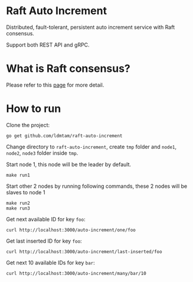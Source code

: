 # Raft Auto Increment
Distributed, fault-tolerant, persistent auto increment service with Raft consensus. <br/>

Support both REST API and gRPC.

# What is Raft consensus?
Please refer to this [page](https://raft.github.io/) for more detail.

# How to run
Clone the project:
```
go get github.com/ldmtam/raft-auto-increment
```

Change directory to `raft-auto-increment`, create `tmp` folder and `node1`, `node2`, `node3` folder inside `tmp`.

Start node 1, this node will be the leader by default.
```
make run1
```

Start other 2 nodes by running following commands, these 2 nodes will be slaves to node 1
```
make run2
make run3
```

Get next available ID for key `foo`:
```
curl http://localhost:3000/auto-increment/one/foo
```

Get last inserted ID for key `foo`:
```
curl http://localhost:3000/auto-increment/last-inserted/foo
```

Get next 10 available IDs for key `bar`:
```
curl http://localhost:3000/auto-increment/many/bar/10
```
